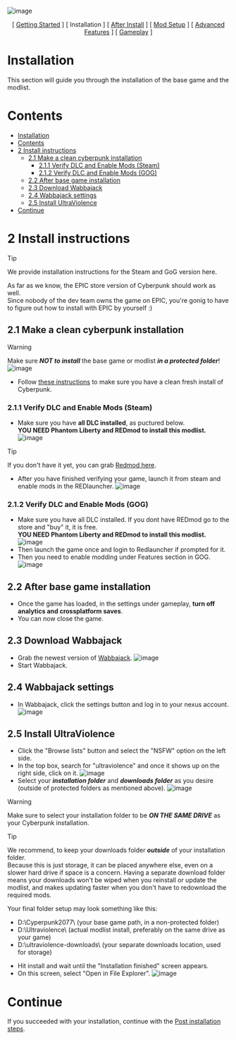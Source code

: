 ![image](img/UV_title.png)

<p align="center">
[ <a href="https://github.com/Gallahorn/Ultraviolence/blob/main/README.md">Getting Started</a> ]
[ Installation ]
[ <a href="https://github.com/Gallahorn/Ultraviolence/blob/main/PostInstall.md">After Install</a> ]
[ <a href="https://github.com/Gallahorn/Ultraviolence/blob/main/ModSetup.md">Mod Setup</a> ]
[ <a href="https://github.com/Gallahorn/Ultraviolence/blob/main/AdvancedFeatures.md">Advanced Features</a> ]
[ <a href="https://github.com/Gallahorn/Ultraviolence/blob/main/Gameplay.md">Gameplay</a> ] 
</p>

# Installation
This section will guide you through the installation of the base game and the modlist.


# Contents
- [Installation](#installation)
- [Contents](#contents)
- [2 Install instructions](#2-install-instructions)
  - [2.1 Make a clean cyberpunk installation](#21-make-a-clean-cyberpunk-installation)
    - [2.1.1 Verify DLC and Enable Mods (Steam)](#211-verify-dlc-and-enable-mods-steam)
    - [2.1.2 Verify DLC and Enable Mods (GOG)](#212-verify-dlc-and-enable-mods-gog)
  - [2.2 After base game installation](#22-after-base-game-installation)
  - [2.3 Download Wabbajack](#23-download-wabbajack)
  - [2.4 Wabbajack settings](#24-wabbajack-settings)
  - [2.5 Install UltraViolence](#25-install-ultraviolence)
- [Continue](#continue)


# 2 Install instructions
> [!TIP]
> We provide installation instructions for the Steam and GoG version here.  
> 
> As far as we know, the EPIC store version of Cyberpunk should work as well.  
> Since nobody of the dev team owns the game on EPIC, you're gonig to have to figure out how to install with EPIC by yourself :)


## 2.1 Make a clean cyberpunk installation
> [!WARNING]
> Make sure ***NOT to install*** the base game or modlist ***in a protected folder***!  
> ![image](img/installation/protectedfolders.png)
- Follow [these instructions](https://support.cdprojektred.com/en/cyberpunk/pc/sp-technical/issue/2233/how-do-i-perform-a-clean-install-of-the-game) to make sure you have a clean fresh install of Cyberpunk.


### 2.1.1 Verify DLC and Enable Mods (Steam)
- Make sure you have **__all DLC installed__**, as puctured below.  
**__YOU NEED Phantom Liberty and REDmod to install this modlist.__**
![image](img/installation/dlc.png)
> [!TIP]
> If you don't have it yet, you can grab [Redmod here](https://store.steampowered.com/app/2060310/Cyberpunk_2077_REDmod/).
- After you have finished verifying your game, launch it from steam and enable mods in the REDlauncher.
![image](/img/installation/enablemods.png)


### 2.1.2 Verify DLC and Enable Mods (GOG)
- Make sure you have all DLC installed.
If you dont have REDmod go to the store and "buy" it, it is free.  
**__YOU NEED Phantom Liberty and REDmod to install this modlist.__**  
![image](img/installation/gog_dlc.png)
- Then launch the game once and login to Redlauncher if prompted for it.
- Then you need to enable modding under Features section in GOG.
![image](img/installation/gog_mods.png)


## 2.2 After base game installation
- Once the game has loaded, in the settings under gameplay, **__turn off analytics and crossplatform saves__**.
- You can now close the game.


## 2.3 Download Wabbajack 
- Grab the newest version of [Wabbajack](https://www.wabbajack.org/).
![image](/img/installation/wj_download.png)
- Start Wabbajack.


## 2.4 Wabbajack settings
- In Wabbajack, click the settings button and log in to your nexus account.
![image](Images/wj_settings.png)


## 2.5 Install UltraViolence
- Click the "Browse lists" button and select the "NSFW" option on the left side.
- In the top box, search for "ultraviolence" and once it shows up on the right side, click on it.
![image](Images/wj_search.png)
- Select your ***installation folder*** and ***downloads folder*** as you desire (outside of protected folders as mentioned above).
![image](Images/wj_install.png)

> [!WARNING]
> Make sure to select your installation folder to be ***ON THE SAME DRIVE*** as your Cyberpunk installation.

> [!TIP]
> We recommend, to keep your downloads folder ***outside*** of your installation folder.  
> Because this is just storage, it can be placed anywhere else, even on a slower hard drive if space is a concern. Having a separate download folder means your downloads won't be wiped when you reinstall or update the modlist, and makes updating faster when you don't have to redownload the required mods.  
>  
> Your final folder setup may look something like this:  
> -   D:\Cyperpunk2077\    (your base game path, in a non-protected folder)
> -   D:\Ultraviolence\    (actual modlist install, preferably on the same drive as your game)
> -   D:\ultraviolence-downloads\    (your separate downloads location, used for storage)
- Hit install and wait until the "Installation finished" screen appears.
- On this screen, select "Open in File Explorer".
![image](img/installation/wj_finished.png)


# Continue
If you succeeded with your installation, continue with the [Post installation steps](PostInstall.md).